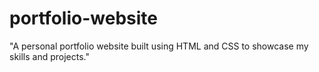 # portfolio-website
"A personal portfolio website built using HTML and CSS to showcase my skills and projects."
